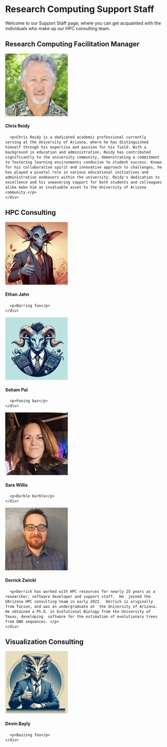 <meta name="viewport" content="width=device-width, initial-scale=1.0">
<link rel="stylesheet" href="/assets/stylesheets/people.css">

# Research Computing Support Staff


Welcome to our Support Staff page, where you can get acquainted with the individuals who make up our HPC consulting team.

## Research Computing Facilitation Manager

<div class="card-grid">
  <div class="card">
    <img src="images/reidy.jpeg" style="width:200px;">
    <div class="container">
      <h4><b>Chris Reidy</b></h4>

      <p>Chris Reidy is a dedicated academic professional currently serving at the University of Arizona, where he has distinguished himself through his expertise and passion for his field. With a background in education and administration, Reidy has contributed significantly to the university community, demonstrating a commitment to fostering learning environments conducive to student success. Known for his collaborative spirit and innovative approach to challenges, he has played a pivotal role in various educational initiatives and administrative endeavors within the university. Reidy's dedication to excellence and his unwavering support for both students and colleagues alike make him an invaluable asset to the University of Arizona community.</p>
    </div>
  </div>
</div>




## HPC Consulting

<div class="card-grid">
  <div class="card">
    <img src="images/b.jpg" style="width:200px;">
    <div class="container">
      <h4><b>Ethan Jahn</b></h4>

      <p>Barring foo</p>
    </div>
  </div>

  <div class="card">
    <img src="images/c.jpg" style="width:200px;">
    <div class="container">
      <h4><b>Soham Pal</b></h4>

      <p>Fooing baz</p>
    </div>
  </div>

  <div class="card">
    <img src="images/willis.png" style="width:200px;">
    <div class="container">
      <h4><b>Sara Willis</b></h4>

      <p>Burble burble</p>
    </div>
  </div>

  <div class="card">
    <img src="images/zwickl.jpeg" style="width:200px;">
    <div class="container">
      <h4><b>Derrick Zwickl</b></h4>

      <p>Derrick has worked with HPC resources for nearly 25 years as a researcher, software developer and support staff.  He  joined the UArizona HPC consulting team in early 2022.  Derrick is originally from Tucson, and was an undergraduate at  the University of Arizona.  He obtained a Ph.D. in Evolutional Biology from the University of Texas, developing  software for the estimation of evolutionary trees from DNA sequences. </p>
    </div>
  </div>



</div>




## Visualization Consulting

<div class="card-grid">
  <div class="card">
    <img src="images/f.jpg" style="width:200px;">
    <div class="container">
      <h4><b>Devin Bayly</b></h4>

      <p>Bazzing foo</p>
    </div>
  </div>
</div>